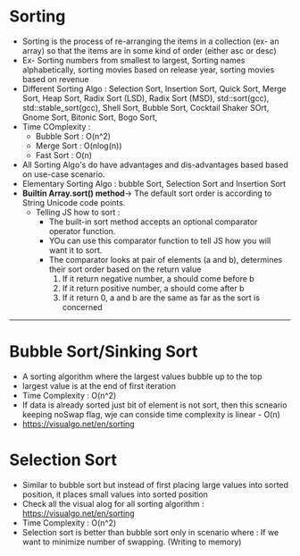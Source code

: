 # Sorting

- Sorting is the process of re-arranging the items in a collection (ex- an array) so that the items are in some kind of order (either asc or desc)
- Ex- Sorting numbers from smallest to largest, Sorting names alphabetically, sorting movies based on release year, sorting movies based on revenue
- Different Sorting Algo : Selection Sort, Insertion Sort, Quick Sort, Merge Sort, Heap Sort, Radix Sort (LSD), Radix Sort (MSD), std::sort(gcc), std::stable_sort(gcc), Shell Sort, Bubble Sort, Cocktail Shaker SOrt, Gnome Sort, Bitonic Sort, Bogo Sort,
- Time COmplexity :
  - Bubble Sort : O(n^2)
  - Merge Sort : O(nlog(n))
  - Fast Sort : O(n)
- All Sorting Algo's do have advantages and dis-advantages based based on use-case scenario.
- Elementary Sorting Algo : bubble Sort, Selection Sort and Insertion Sort
- **Builtin Array.sort() method**-> The default sort order is according to String Unicode code points.
  - Telling JS how to sort :
    - The built-in sort method accepts an optional comparator operator function.
    - YOu can use this comparator function to tell JS how you will want it to sort.
    - The comparator looks at pair of elements (a and b), determines their sort order based on the return value
      1. If it return negative number, a should come before b
      2. If it return positive number, a should come after b
      3. If it return 0, a and b are the same as far as the sort is concerned

---

# Bubble Sort/Sinking Sort

- A sorting algorithm where the largest values bubble up to the top
- largest value is at the end of first iteration
- Time Complexity : O(n^2)
- If data is already sorted just bit of element is not sort, then this scneario keeping noSwap flag, wje can conside time complexity is linear - O(n)
- https://visualgo.net/en/sorting

# Selection Sort

- Similar to bubble sort but instead of first placing large values into sorted position, it places small values into sorted position
- Check all the visual alog for all sorting algorithm : https://visualgo.net/en/sorting
- Time Complexity : O(n^2)
- Selection sort is better than bubble sort only in scenario where : If we want to minimize number of swapping. (Writing to memory)
